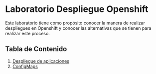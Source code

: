# Laboratorio Despliegue Openshift

Este laboratorio tiene como propósito conocer la manera de realizar despliegues en Openshift 
y conocer las alternativas que se tienen para realizar este proceso.

## Tabla de Contenido

1. [Despliegue de aplicaciones](labs/01-despliegue.md)
2. [ConfigMaps](labs/02.config_maps.md)


